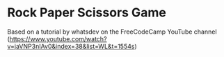 # Rock Paper Scissors Game

Based on a tutorial by whatsdev on the FreeCodeCamp YouTube channel (https://www.youtube.com/watch?v=jaVNP3nIAv0&index=38&list=WL&t=1554s)
